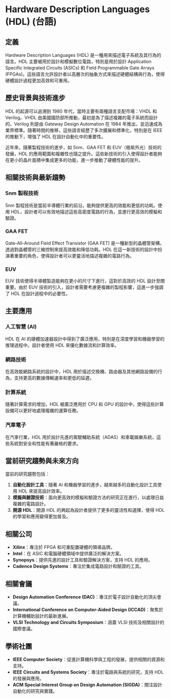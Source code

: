 # Hardware Description Languages (HDL) (台語)

## 定義
Hardware Description Languages (HDL) 是一種用來描述電子系統及其行為的語言。HDL 主要被用於設計和模擬數位電路，特別是用於設計 Application Specific Integrated Circuits (ASICs) 和 Field Programmable Gate Arrays (FPGAs)。這些語言允許設計者以高層次的抽象方式來描述硬體結構與行為，使得硬體設計過程更加高效和可重用。

## 歷史背景與技術進步
HDL 的起源可以追溯到 1980 年代，當時主要有兩種語言支配市場：VHDL 和 Verilog。VHDL 由美國國防部所推動，最初是為了描述複雜的電子系統而設計的。Verilog 則是由 Gateway Design Automation 在 1984 年推出，並迅速成為業界標準。隨著時間的推移，這些語言經歷了多次擴展和標準化，特別是在 IEEE 的推動下，增強了 HDL 在設計自動化中的重要性。

近年來，隨著製程技術的進步，如 5nm、GAA FET 和 EUV（極紫外光）技術的發展，HDL 的應用範圍和複雜性也隨之提升。這些新技術的引入使得設計者能夠在更小的晶片面積中集成更多的功能，進一步推動了硬體性能的提升。

## 相關技術與最新趨勢
### 5nm 製程技術
5nm 製程技術是當前半導體行業的前沿，能夠提供更高的效能和更低的功耗。使用 HDL，設計者可以有效地描述這些高密度電路的行為，並進行更高效的模擬和驗證。

### GAA FET
Gate-All-Around Field Effect Transistor (GAA FET) 是一種新型的晶體管架構，透過對晶體管的三維控制來提高效能和降低功耗。HDL 在這一新技術的設計中扮演著重要的角色，使得設計者可以更靈活地描述複雜的電路行為。

### EUV
EUV 技術使得半導體製造能夠在更小的尺寸下進行，這對於高效的 HDL 設計至關重要。由於 EUV 技術的引入，設計者需要考慮更複雜的製程影響，這進一步強調了 HDL 在設計過程中的必要性。

## 主要應用
### 人工智慧 (AI)
HDL 在 AI 的硬體加速器設計中得到了廣泛應用，特別是在深度學習和機器學習的推理過程中。設計者使用 HDL 來優化數據流和計算效率。

### 網路技術
在高效能網路系統的設計中，HDL 用於描述交換機、路由器及其他網路設備的行為，支持更高的數據傳輸速率和更低的延遲。

### 計算系統
隨著計算需求的增加，HDL 被廣泛應用於 CPU 和 GPU 的設計中，使得這些計算設備可以更好地處理複雜的運算任務。

### 汽車電子
在汽車行業，HDL 用於設計先進的駕駛輔助系統（ADAS）和車載娛樂系統，這些系統對安全和性能有著嚴格的要求。

## 當前研究趨勢與未來方向
當前的研究趨勢包括：

1. **自動化設計工具**：隨著 AI 和機器學習的進步，越來越多的自動化設計工具使用 HDL 來提高設計效率。
2. **模擬與驗證技術**：面向更高效的模擬和驗證方法的研究正在進行，以處理日益複雜的電路設計。
3. **開源 HDL**：開源 HDL 的興起為設計者提供了更多的靈活性和選擇，使得 HDL 的學習和應用變得更加普及。

## 相關公司
- **Xilinx**：專注於 FPGA 和可重配置硬體的領導品牌。
- **Intel**：在 ASIC 和電腦硬體領域中提供廣泛的解決方案。
- **Synopsys**：提供先進的設計工具和驗證解決方案，支持 HDL 的應用。
- **Cadence Design Systems**：專注於集成電路設計和驗證的工具。

## 相關會議
- **Design Automation Conference (DAC)**：專注於電子設計自動化的頂尖會議。
- **International Conference on Computer-Aided Design (ICCAD)**：聚焦於計算機輔助設計的最新進展。
- **VLSI Technology and Circuits Symposium**：涵蓋 VLSI 技術及相關設計的國際會議。

## 學術社團
- **IEEE Computer Society**：促進計算機科學與工程的發展，提供相關的資源和支持。
- **IEEE Circuits and Systems Society**：專注於電路與系統的研究，支持 HDL 的發展與應用。
- **ACM Special Interest Group on Design Automation (SIGDA)**：關注設計自動化的研究與實踐。